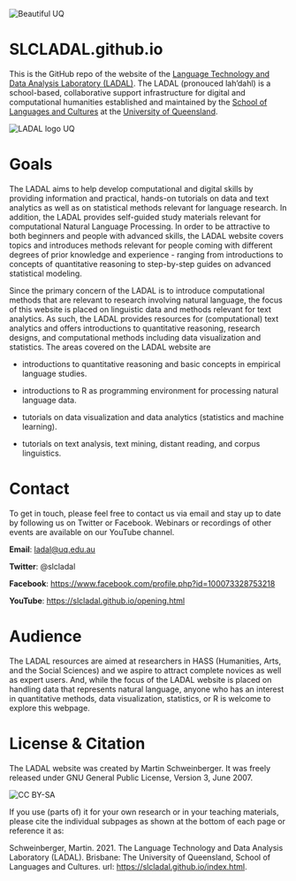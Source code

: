 ![Beautiful UQ](https://slcladal.github.io/images/uq1.jpg)

# SLCLADAL.github.io

This is the GitHub repo of the website of the [Language Technology and Data Analysis Laboratory (LADAL)](https://slcladal.github.io/index.html). The LADAL (pronouced lah’dahl) is a school-based, collaborative support infrastructure for digital and computational humanities established and maintained by the [School of Languages and Cultures](https://languages-cultures.uq.edu.au/) at the [University of Queensland](https://www.uq.edu.au/). 

![LADAL logo UQ](https://slcladal.github.io/images/LadalGrey.png)

# Goals

The LADAL aims to help develop computational and digital skills by providing information and practical, hands-on tutorials on data and text analytics as well as on statistical methods relevant for language research. In addition, the LADAL provides self-guided study materials relevant for computational Natural Language Processing. In order to be attractive to both beginners and people with advanced skills, the LADAL website covers topics and introduces methods relevant for people coming with different degrees of prior knowledge and experience - ranging from introductions to concepts of quantitative reasoning to step-by-step guides on advanced statistical modeling.

Since the primary concern of the LADAL is to introduce computational methods that are relevant to research involving natural language, the focus of this website is placed on linguistic data and methods relevant for text analytics. As such, the LADAL provides resources for (computational) text analytics and offers introductions to quantitative reasoning, research designs, and computational methods including data visualization and statistics. The areas covered on the LADAL website are

- introductions to quantitative reasoning and basic concepts in empirical language studies.

- introductions to R as programming environment for processing natural language data.

- tutorials on data visualization and data analytics (statistics and machine learning).

- tutorials on text analysis, text mining, distant reading, and corpus linguistics.

# Contact

To get in touch, please feel free to contact us via email and stay up to date by following us on Twitter or Facebook. Webinars or recordings of other events are available on our YouTube channel.

**Email**: ladal@uq.edu.au

**Twitter**: @slcladal

**Facebook**: https://www.facebook.com/profile.php?id=100073328753218

**YouTube**: https://slcladal.github.io/opening.html


# Audience

The LADAL resources are aimed at researchers in HASS (Humanities, Arts, and the Social Sciences) and we aspire to attract complete novices as well as expert users. And, while the focus of the LADAL website is placed on handling data that represents natural language, anyone who has an interest in quantitative methods, data visualization, statistics, or R is welcome to explore this webpage.

# License & Citation

The LADAL website was created by Martin Schweinberger. It was freely released under GNU General Public License, Version 3, June 2007. 

![CC BY-SA](https://slcladal.github.io/images/license.png)

If you use (parts of) it for your own research or in your teaching materials, please cite the individual subpages as shown at the bottom of each page or reference it as:

Schweinberger, Martin. 2021. The Language Technology and Data Analysis Laboratory (LADAL). Brisbane: The University of Queensland, School of Languages and Cultures. url: https://slcladal.github.io/index.html.

